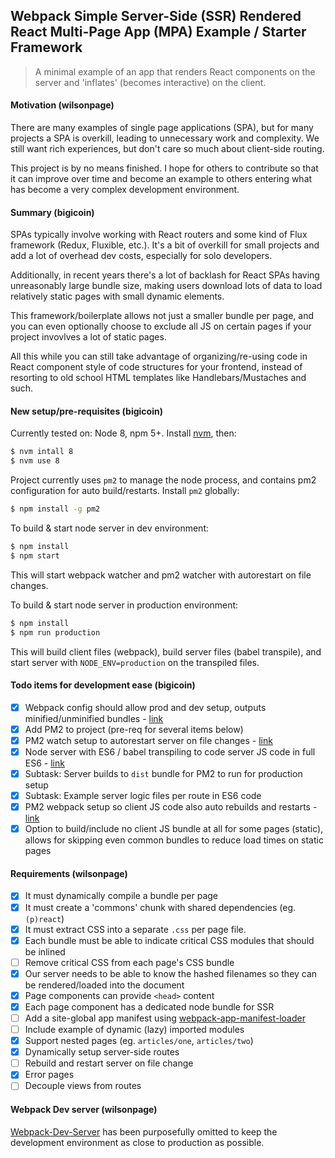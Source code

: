 ## Webpack Simple Server-Side (SSR) Rendered React Multi-Page App (MPA) Example / Starter Framework

> A minimal example of an app that renders React components on the server and 'inflates' (becomes interactive) on the client.

#### Motivation (wilsonpage)

There are many examples of single page applications (SPA), but for many projects a SPA is overkill, leading to unnecessary work and complexity. We still want rich experiences, but don't care so much about client-side routing.

This project is by no means finished. I hope for others to contribute so that it can improve over time and become an example to others entering what has become a very complex development environment.

#### Summary (bigicoin)

SPAs typically involve working with React routers and some kind of Flux framework (Redux, Fluxible, etc.). It's a bit of overkill for small projects and add a lot of overhead dev costs, especially for solo developers.

Additionally, in recent years there's a lot of backlash for React SPAs having unreasonably large bundle size, making users download lots of data to load relatively static pages with small dynamic elements.

This framework/boilerplate allows not just a smaller bundle per page, and you can even optionally choose to exclude all JS on certain pages if your project invovlves a lot of static pages.

All this while you can still take advantage of organizing/re-using code in React component style of code structures for your frontend, instead of resorting to old school HTML templates like Handlebars/Mustaches and such.

#### New setup/pre-requisites (bigicoin)

Currently tested on: Node 8, npm 5+. Install [nvm](https://github.com/creationix/nvm), then:
```bash
$ nvm intall 8
$ nvm use 8
```

Project currently uses `pm2` to manage the node process, and contains pm2 configuration for auto build/restarts.
Install `pm2` globally:
```bash
$ npm install -g pm2
```

To build & start node server in dev environment:
```bash
$ npm install
$ npm start
```
This will start webpack watcher and pm2 watcher with autorestart on file changes.

To build & start node server in production environment:
```bash
$ npm install
$ npm run production
```
This will build client files (webpack), build server files (babel transpile), and start server with `NODE_ENV=production` on the transpiled files.

#### Todo items for development ease (bigicoin)

- [x] Webpack config should allow prod and dev setup, outputs minified/unminified bundles - [link](https://stackoverflow.com/questions/25956937/how-to-build-minified-and-uncompressed-bundle-with-webpack)
- [x] Add PM2 to project (pre-req for several items below)
- [x] PM2 watch setup to autorestart server on file changes - [link](http://pm2.keymetrics.io/docs/usage/watch-and-restart/)
- [x] Node server with ES6 / babel transpiling to code server JS code in full ES6 - [link](http://pm2.keymetrics.io/docs/tutorials/using-transpilers-with-pm2)
- [x] Subtask: Server builds to `dist` bundle for PM2 to run for production setup
- [x] Subtask: Example server logic files per route in ES6 code
- [x] PM2 webpack setup so client JS code also auto rebuilds and restarts - [link](https://stackoverflow.com/questions/34230275/how-to-run-webpack-watch-using-pm2)
- [x] Option to build/include no client JS bundle at all for some pages (static), allows for skipping even common bundles to reduce load times on static pages

#### Requirements (wilsonpage)

- [x] It must dynamically compile a bundle per page
- [x] It must create a 'commons' chunk with shared dependencies (eg. `(p)react`)
- [x] It must extract CSS into a separate `.css` per page file.
- [x] Each bundle must be able to indicate critical CSS modules that should be inlined
- [ ] Remove critical CSS from each page's CSS bundle
- [x] Our server needs to be able to know the hashed filenames so they can be rendered/loaded into the document
- [x] Page components can provide `<head>` content
- [x] Each page component has a dedicated node bundle for SSR
- [ ] Add a site-global app manifest using [webpack-app-manifest-loader](https://github.com/markdalgleish/web-app-manifest-loader)
- [ ] Include example of dynamic (lazy) imported modules
- [x] Support nested pages (eg. `articles/one`, `articles/two`)
- [x] Dynamically setup server-side routes
- [ ] Rebuild and restart server on file change
- [x] Error pages
- [ ] Decouple views from routes

#### Webpack Dev server (wilsonpage)

[Webpack-Dev-Server](https://github.com/webpack/webpack-dev-server) has been purposefully omitted to keep the development environment as close to production as possible.
